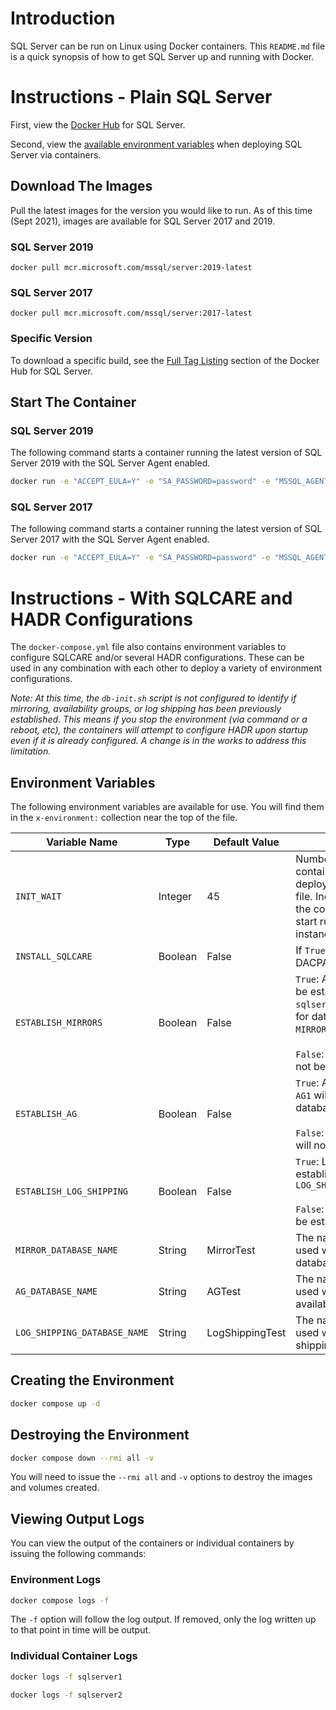 # Introduction

SQL Server can be run on Linux using Docker containers.  This `README.md` file is a quick synopsis of how to get SQL Server up and running with Docker.

# Instructions - Plain SQL Server

First, view the [Docker Hub](https://hub.docker.com/_/microsoft-mssql-server) for SQL Server.

Second, view the [available environment variables](https://docs.microsoft.com/en-us/sql/linux/sql-server-linux-configure-environment-variables?view=sql-server-ver15) when deploying SQL Server via containers.

## Download The Images

Pull the latest images for the version you would like to run.  As of this time (Sept 2021), images are available for SQL Server 2017 and 2019.

### SQL Server 2019

`docker pull mcr.microsoft.com/mssql/server:2019-latest`

### SQL Server 2017

`docker pull mcr.microsoft.com/mssql/server:2017-latest`

### Specific Version

To download a specific build, see the [Full Tag Listing](https://hub.docker.com/_/microsoft-mssql-server) section of the Docker Hub for SQL Server.

## Start The Container

### SQL Server 2019

The following command starts a container running the latest version of SQL Server 2019 with the SQL Server Agent enabled.

```bash
docker run -e "ACCEPT_EULA=Y" -e "SA_PASSWORD=password" -e "MSSQL_AGENT_ENABLED=True" -p 1433:1433 --name sqlserver -d mcr.microsoft.com/mssql/server:2019-latest
```
### SQL Server 2017

The following command starts a container running the latest version of SQL Server 2017 with the SQL Server Agent enabled.

```bash
docker run -e "ACCEPT_EULA=Y" -e "SA_PASSWORD=password" -e "MSSQL_AGENT_ENABLED=True" -p 1433:1433 --name sqlserver -d mcr.microsoft.com/mssql/server:2017-latest
```

# Instructions - With SQLCARE and HADR Configurations

The `docker-compose.yml` file also contains environment variables to configure SQLCARE and/or several HADR configurations.  These can be used in any combination with each other to deploy a variety of environment configurations.

*Note: At this time, the `db-init.sh` script is not configured to identify if mirroring, availability groups, or log shipping has been previously established.  This means if you stop the environment (via command or a reboot, etc), the containers will attempt to configure HADR upon startup even if it is already configured. A change is in the works to address this limitation.*

## Environment Variables

The following environment variables are available for use.  You will find them in the `x-environment:` collection near the top of the file.


|Variable Name  |Type  |Default Value  |Description  |
|---------|---------|---------|---------|
|`INIT_WAIT`     | Integer         | 45         | Number of seconds the containers will wait before deploying the db-init.sh file.  Increase this number if the configuration scripts start running before the instance is ready.         |
|`INSTALL_SQLCARE`     | Boolean         | False         | If `True`, the SQLCARE DACPAC will be installed.         |
|`ESTABLISH_MIRRORS`     | Boolean         | False         | `True`: A mirror session will be established between `sqlserver1` and `sqlserver2` for database `MIRROR_DATABASE_NAME`. <br><br> `False`: A mirror session will not be established.        |
|`ESTABLISH_AG`     | Boolean         | False         | `True`: An availability group `AG1` will be created for database `AG_DATABASE_NAME`. <br><br> `False`: An availability group will not be created.         |
|`ESTABLISH_LOG_SHIPPING`     | Boolean        | False         | `True`: Log shipping will be established for database `LOG_SHIPPING_DATABASE_NAME` <br><br> `False`: Log shipping will not be established.        |
|`MIRROR_DATABASE_NAME`     | String         | MirrorTest         | The name of the database used when creating the database mirroring session.         |
|`AG_DATABASE_NAME`     | String         | AGTest         | The name of the database used when creating the `AG1` availability group.         |
|`LOG_SHIPPING_DATABASE_NAME`     | String         | LogShippingTest         | The name of the database used when establishing log shipping. |

## Creating the Environment

```bash
docker compose up -d
```

## Destroying the Environment

```bash
docker compose down --rmi all -v
```

You will need to issue the `--rmi all` and `-v` options to destroy the images and volumes created.

## Viewing Output Logs

You can view the output of the containers or individual containers by issuing the following commands:

### Environment Logs

```bash
docker compose logs -f
```

The `-f` option will follow the log output. If removed, only the log written up to that point in time will be output.

### Individual Container Logs

```bash
docker logs -f sqlserver1
```

```bash
docker logs -f sqlserver2
```